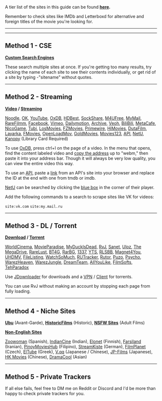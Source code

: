 A tier list of the sites in this guide can be found **[here](https://www.reddit.com/r/FREEMEDIAHECKYEAH/wiki/raresitetier).**

Remember to check sites like IMDb and Letterboxd for alternative and foreign titles of the movie you're looking for. 

***
***

## Method 1 - CSE

**[Custom Search Engines](https://www.reddit.com/r/FREEMEDIAHECKYEAH/wiki/tools-misc#wiki_.25B7_search_tools)** 

These search multiple sites at once. If you're getting too many results, try clicking the name of each site to see their contents individually, or get rid of a site by typing -"sitename" without quotes. 

***

## Method 2 - Streaming

**[Video](https://www.reddit.com/r/FREEMEDIAHECKYEAH/wiki/storage#wiki_video_search_sites) / [Streaming](https://www.reddit.com/r/FREEMEDIAHECKYEAH/wiki/video)**  

[Noodle](https://noodlemagazine.com/), [OK](https://ok.ru/video), [YouTube](https://www.youtube.com/), [OxDB](https://0xdb.org/), [HDBest](https://hdbest.net/), [SockShare](https://sockshare.ac/), [M4UFree](http://ww1.m4ufree.com/), [MyMail](https://my.mail.ru/video), [RareFilmm](https://rarefilmm.com/), [Facebook](https://www.facebook.com/watch/search/?query=fmhy), [Vimeo](https://vimeo.com/), [Dailymotion](https://www.dailymotion.com/us), [Archive](https://archive.org/), [Veoh](https://www.veoh.com/), [BiliBili](https://www.bilibili.com/), [MetaCafe](https://www.metacafe.com/), [NicoGame](https://www.nicogame.info/ja), [Tubi](https://tubitv.com/), [LosMovies](https://losmovies.live/), [FZMovies](https://fzmovies.net/), [Primewire](https://www.primewire.li/), [HiMovies](https://www3.himovies.to/), [DutaFilm](https://dutafilm.network/), [Layarka](https://layarkacaxxi.biz/), [FMovies](https://ffmovies.co/), [OpenLoadMov](https://openloadmov.net/), [GoldMovies](https://goldmovies.to/), [Movies123](https://www.movies123.email/), [API](https://www.reddit.com/r/FREEMEDIAHECKYEAH/wiki/video#wiki_.25B7_search_hosts), [NetU](https://netu.io/view_page.php?pid=4), [Kanopy](https://kanopy.com/) (Library Card Required)

To use [OxDB](https://0xdb.org/), press ctrl+I on the page of a video. In the menu that opens, find the content labeled video and [copy the address](https://i.imgur.com/dgwVZaQ.png) up to "webm," then paste it into your address bar. Though it will always be very low quality, you can view the entire video this way. 

To use an [API](https://www.reddit.com/r/FREEMEDIAHECKYEAH/wiki/video#wiki_.25B7_search_hosts), paste a [link](https://i.imgur.com/TOzHy9d.png) from an API's site into your browser and replace the ID at the end with one from tmdb or imdb.  

[NetU](https://netu.io/view_page.php?pid=4) can be searched by clicking the [blue box](https://i.imgur.com/c19hKLw.png) in the corner of their player. 

Add the following commands to a search to scrape sites like VK for videos: 

`site:vk.com`
`site:my.mail.ru`

***

## Method 3 - DL / Torrent 

**[Download](https://www.reddit.com/r/FREEMEDIAHECKYEAH/wiki/download) / [Torrent](https://www.reddit.com/r/FREEMEDIAHECKYEAH/wiki/torrent)**

[WorldCinema](http://worldscinema.org/), [MovieParadise](https://movieparadise.org/), [MyDuckIsDead](http://www.myduckisdead.org/), [RvJ](https://reviviendoviejasjoyas.blogspot.com/), [Sanet](https://sanet.st/), [Uloz](https://ulozto.net/), [The MegaDrive](https://discord.gg/h2P5zsNMxZ), [RareLust](https://rarelust.com/), [BT4G](https://bt4g.org/), [RarBG](https://rarbg.to), [1337](https://www.1337x.to/), [YTS](https://yts.mx/), [RLSBB](https://rlsbb.ru/), [Magnet4You](http://magnet4you.me/library.php), [UHDMV](https://uhdmv.org/), [FileListing](https://filelisting.com/), [WatchSoMuch](https://watchsomuch.org/), [RUTracker](https://rutracker.org/forum/index.php), [Rutor](http://rutor.info/), [Puzo](https://www.puzo.org/index.php?showforum=60), [Psycho](http://psychodownloads.com/forumdisplay.php?21-Video-Audio), [WarezHeaven](https://www.warezheaven.com/index.php?forums/movies.6/), [WarezJungle](https://wjungle.net/viewforum.php?f=6&sid=ab394282320783375454184f66c63503), [DreamTeam](https://www.dreamteamdownloads1.com/13/movies/), [AllYouLike](https://allyoulike.org/category/movies/), [FilmSofts](https://www.filmsofts.com/films/), [TehParadox](https://www.tehparadox.net/movies/)

Use [JDownloader](https://jdownloader.org/) for downloads and a [VPN](https://www.reddit.com/r/FREEMEDIAHECKYEAH/wiki/adblock-vpn-privacy#wiki_.25BA_vpn) / [Client](https://www.reddit.com/r/FREEMEDIAHECKYEAH/wiki/torrent#wiki_.25BA_torrent_clients) for torrents. 

You can use RvJ without making an account by stopping each page from fully loading. 

***

## Method 4 - Niche Sites

**[Ubu](https://ubu.com/film/)** (Avant-Garde), **[HistoricFilms](https://historicfilms.com/)** (Historic), **[NSFW Sites](https://saidit.net/s/freemediafuckyeah/wiki/streaming)** (Adult Films)

**[Non-English Sites](https://www.reddit.com/r/FREEMEDIAHECKYEAH/wiki/non-eng)**

[Zoowoman](https://zoowoman.website/) (Spanish), [IndianCine](https://indiancine.ma/) (Indian), [Elonet](https://elonet.finna.fi/) (Finnish), [Farsiland](https://farsiland.com/) (Iranian), [PinoyMoviesHub](https://pinoymovieshub.de/) (Filipino), [StreamKiste](https://streamkiste.tv/) (German), [FilmPlanet](https://www1.filmplanet.to) (Czech), [ElTube](https://www.eltube.gr/) (Greek), [V.qq](https://v.qq.com/) (Japanese / Chinese), [JP-Films](https://jp-films.com/) (Japanese), [HK Movies](https://vinspirezhk.blogspot.com/) (Chinese), [DramaCool](https://www1.dramacool.vc/) (Asian)

***

## Method 5 - Private Trackers

If all else fails, feel free to DM me on Reddit or Discord and I'd be more than happy to check private trackers for you.
